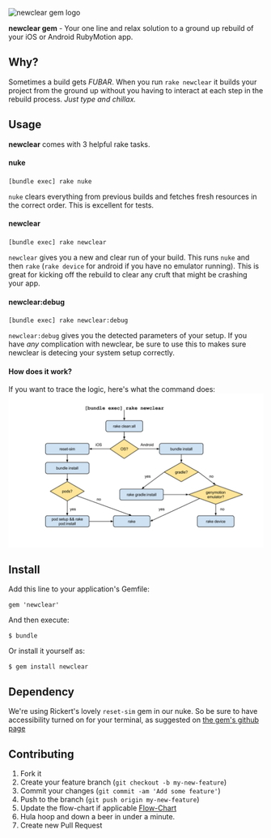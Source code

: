 ![newclear gem logo](http://i.imgur.com/9zP1VGD.png)

**newclear gem** - Your one line and relax solution to a ground up rebuild of your iOS or Android RubyMotion app.

## Why?
Sometimes a build gets _FUBAR_.   When you run `rake newclear` it builds your project from the ground up without you having to interact at each step in the rebuild process.  _Just type and chillax._

## Usage
**newclear** comes with 3 helpful rake tasks.

#### nuke
`[bundle exec] rake nuke`

`nuke` clears everything from previous builds and fetches fresh resources in the correct order.  This is excellent for tests.

#### newclear
`[bundle exec] rake newclear`

`newclear` gives you a new and clear run of your build.  This runs `nuke` and then `rake` (`rake device` for android if you have no emulator running).  This is great for kicking off the rebuild to clear any cruft that might be crashing your app.

#### newclear:debug
`[bundle exec] rake newclear:debug`

`newclear:debug` gives you the detected parameters of your setup.  If you have _any_ complication with newclear, be sure to use this to makes sure newclear is detecing your system setup correctly.

#### How does it work?
If you want to trace the logic, here's what the command does:
![newclear logic tree](./_art/newclear_flow_chart.png)

## Install

Add this line to your application's Gemfile:

    gem 'newclear'

And then execute:

    $ bundle

Or install it yourself as:

    $ gem install newclear

## Dependency
We're using Rickert's lovely `reset-sim` gem in our nuke.   So be sure to have accessibility turned on for your terminal, as suggested on [the gem's github page](https://github.com/OTGApps/reset-sim#usage)

## Contributing

1. Fork it
2. Create your feature branch (`git checkout -b my-new-feature`)
3. Commit your changes (`git commit -am 'Add some feature'`)
4. Push to the branch (`git push origin my-new-feature`)
5. Update the flow-chart if applicable [Flow-Chart](https://docs.google.com/drawings/d/1U7gq40TGMi5t8DkBAEfOB57SnjkfiKTRCUdfRtTAaWo/edit?usp=sharing)
6. Hula hoop and down a beer in under a minute.
7. Create new Pull Request

